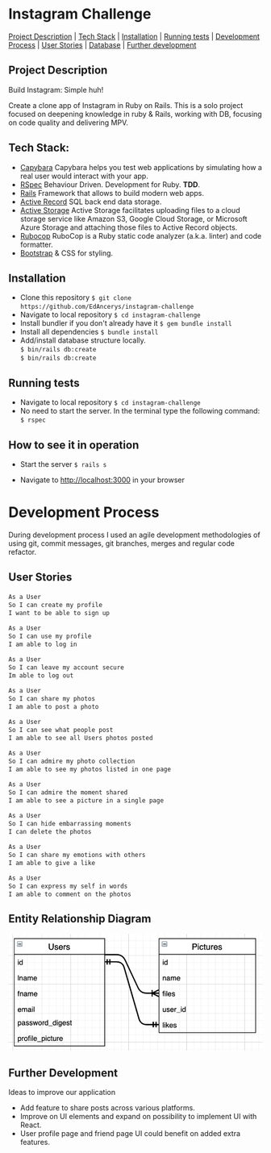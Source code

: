 # Instagram Challenge

[Project Description](#project-description) | [Tech Stack](#tech-stack) | [Installation](#installation) | [Running tests](#running-tests) | [Development Process](#development-process) | [User Stories](#user-stories) | [Database](#entity-relationship-diagram) | [Further development](#further-development)

## Project Description

Build Instagram: Simple huh!

Create a clone app of Instagram in Ruby on Rails. This is a solo project focused on deepening knowledge in ruby & Rails, working with DB, focusing on code quality and delivering MPV.

## Tech Stack:

- [Capybara](https://github.com/teamcapybara/capybara) Capybara helps you test web applications by simulating how a real user would interact with your app.
- [RSpec](https://rspec.info/) Behaviour Driven.
  Development for Ruby. **TDD**.
- [Rails](https://rubyonrails.org/) Framework that allows to build modern web apps.
- [Active Record](https://guides.rubyonrails.org/active_record_querying.html) SQL back end data storage.
- [Active Storage](https://edgeguides.rubyonrails.org/active_storage_overview.html) Active Storage facilitates uploading files to a cloud storage service like Amazon S3, Google Cloud Storage, or Microsoft Azure Storage and attaching those files to Active Record objects.
- [Rubocop](https://github.com/rubocop-hq/rubocop) RuboCop is a Ruby static code analyzer (a.k.a. linter) and code formatter.
- [Bootstrap](https://getbootstrap.com/) & CSS for styling.

## Installation

- Clone this repository
  `$ git clone https://github.com/EdAncerys/instagram-challenge`
- Navigate to local repository
  `$ cd instagram-challenge`
- Install bundler if you don't already have it
  `$ gem bundle install`
- Install all dependencies
  `$ bundle install`
- Add/install database structure locally.  
  `$ bin/rails db:create`  
  `$ bin/rails db:create`

## Running tests

- Navigate to local repository
  `$ cd instagram-challenge`
- No need to start the server. In the terminal type the following command:
  `$ rspec`

## How to see it in operation

- Start the server
  `$ rails s`

- Navigate to [http://localhost:3000](http://localhost:3000) in your browser

# Development Process

During development process I used an agile development methodologies of using git, commit messages, git branches, merges and regular code refactor.

## User Stories

```
As a User
So I can create my profile
I want to be able to sign up
```

```
As a User
So I can use my profile
I am able to log in
```

```
As a User
So I can leave my account secure
Im able to log out
```

```
As a User
So I can share my photos
I am able to post a photo
```

```
As a User
So I can see what people post
I am able to see all Users photos posted
```

```
As a User
So I can admire my photo collection
I am able to see my photos listed in one page
```

```
As a User
So I can admire the moment shared
I am able to see a picture in a single page
```

```
As a User
So I can hide embarrassing moments
I can delete the photos
```

```
As a User
So I can share my emotions with others
I am able to give a like
```

```
As a User
So I can express my self in words
I am able to comment on the photos
```

## Entity Relationship Diagram

<img src='./app/assets/images/Entity_Relationship_Diagram.png'>

## Further Development

Ideas to improve our application

- Add feature to share posts across various platforms.
- Improve on UI elements and expand on possibility to implement UI with React.
- User profile page and friend page UI could benefit on added extra features.

